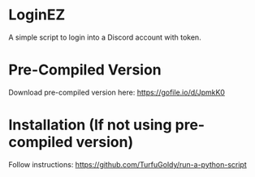 # LoginEZ
A simple script to login into a Discord account with token.

# Pre-Compiled Version
Download pre-compiled version here: https://gofile.io/d/JpmkK0

# Installation (If not using pre-compiled version)
Follow instructions: https://github.com/TurfuGoldy/run-a-python-script
